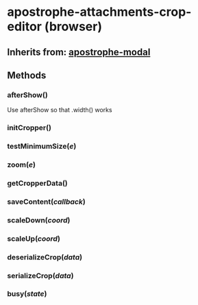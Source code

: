 # apostrophe-attachments-crop-editor (browser)
## Inherits from: [apostrophe-modal](../apostrophe-modal/browser-apostrophe-modal.md)

## Methods
### afterShow()
Use afterShow so that .width() works
### initCropper()

### testMinimumSize(*e*)

### zoom(*e*)

### getCropperData()

### saveContent(*callback*)

### scaleDown(*coord*)

### scaleUp(*coord*)

### deserializeCrop(*data*)

### serializeCrop(*data*)

### busy(*state*)

